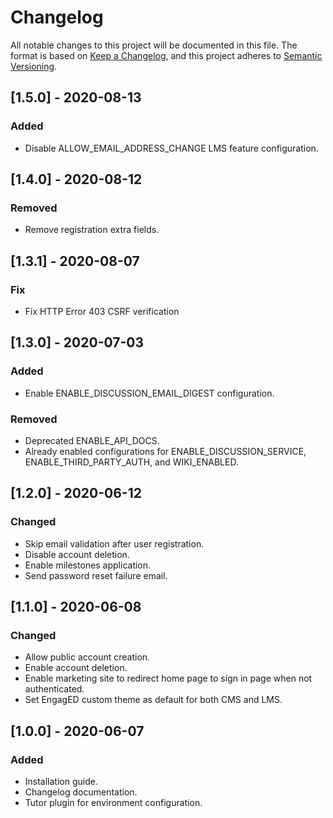 # Changelog
All notable changes to this project will be documented in this file.
The format is based on [Keep a Changelog](https://keepachangelog.com/en/1.0.0/), and this project adheres to [Semantic Versioning](https://semver.org/spec/v2.0.0.html).

## [1.5.0] - 2020-08-13
### Added
- Disable ALLOW_EMAIL_ADDRESS_CHANGE LMS feature configuration.

## [1.4.0] - 2020-08-12
### Removed
- Remove registration extra fields.

## [1.3.1] - 2020-08-07
### Fix
- Fix HTTP Error 403 CSRF verification

## [1.3.0] - 2020-07-03
### Added
- Enable ENABLE_DISCUSSION_EMAIL_DIGEST configuration.
### Removed
- Deprecated ENABLE_API_DOCS.
- Already enabled configurations for ENABLE_DISCUSSION_SERVICE, ENABLE_THIRD_PARTY_AUTH, and WIKI_ENABLED.

## [1.2.0] - 2020-06-12
### Changed
- Skip email validation after user registration.
- Disable account deletion.
- Enable milestones application.
- Send password reset failure email.

## [1.1.0] - 2020-06-08
### Changed
- Allow public account creation.
- Enable account deletion.
- Enable marketing site to redirect home page to sign in page when not authenticated.
- Set EngagED custom theme as default for both CMS and LMS.

## [1.0.0] - 2020-06-07
### Added
- Installation guide.
- Changelog documentation.
- Tutor plugin for environment configuration.